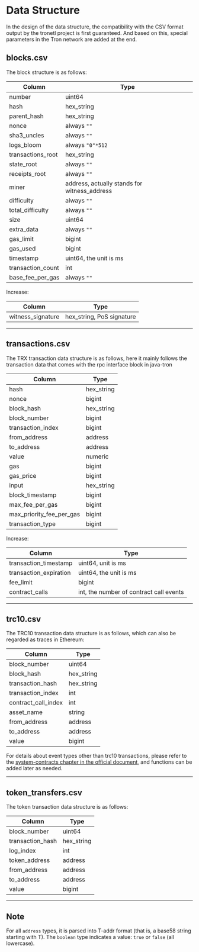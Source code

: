 
# Data Structure

In the design of the data structure, the compatibility with the CSV format output by the tronetl project is first guaranteed.
And based on this, special parameters in the Tron network are added at the end.

## blocks.csv

The block structure is as follows:

| Column            | Type                                         |
| ----------------- | -------------------------------------------- |
| number            | uint64                                       |
| hash              | hex_string                                   |
| parent_hash       | hex_string                                   |
| nonce             | always `""`                                  |
| sha3_uncles       | always `""`                                  |
| logs_bloom        | always `"0"*512`                             |
| transactions_root | hex_string                                   |
| state_root        | always `""`                                  |
| receipts_root     | always `""`                                  |
| miner             | address, actually stands for witness_address |
| difficulty        | always `""`                                  |
| total_difficulty  | always `""`                                  |
| size              | uint64                                       |
| extra_data        | always `""`                                  |
| gas_limit         | bigint                                       |
| gas_used          | bigint                                       |
| timestamp         | uint64, the unit is ms                       |
| transaction_count | int                                          |
| base_fee_per_gas  | always `""`                                  |

Increase:

| Column            | Type                      |
| ----------------- | ------------------------- |
| witness_signature | hex_string, PoS signature |

---

## transactions.csv

The TRX transaction data structure is as follows, here it mainly follows the transaction data that comes with the rpc interface block in java-tron

| Column                   | Type       |
| ------------------------ | ---------- |
| hash                     | hex_string |
| nonce                    | bigint     |
| block_hash               | hex_string |
| block_number             | bigint     |
| transaction_index        | bigint     |
| from_address             | address    |
| to_address               | address    |
| value                    | numeric    |
| gas                      | bigint     |
| gas_price                | bigint     |
| input                    | hex_string |
| block_timestamp          | bigint     |
| max_fee_per_gas          | bigint     |
| max_priority_fee_per_gas | bigint     |
| transaction_type         | bigint     |

Increase:

| Column                 | Type                                    |
| ---------------------- | --------------------------------------- |
| transaction_timestamp  | uint64, unit is ms                      |
| transaction_expiration | uint64, the unit is ms                  |
| fee_limit              | bigint                                  |
| contract_calls         | int, the number of contract call events |


---

## trc10.csv

The TRC10 transaction data structure is as follows, which can also be regarded as traces in Ethereum:

| Column              | Type       |
| ------------------- | ---------- |
| block_number        | uint64     |
| block_hash          | hex_string |
| transaction_hash    | hex_string |
| transaction_index   | int        |
| contract_call_index | int        |
| asset_name          | string     |
| from_address        | address    |
| to_address          | address    |
| value               | bigint     |


For details about event types other than trc10 transactions, please refer to the [system-contracts chapter in the official document](https://tronprotocol.github.io/documentation-en/mechanism-algorithm/system-contracts/), and functions can be added later as needed.

---


## token_transfers.csv

The token transaction data structure is as follows:

| Column           | Type       |
| ---------------- | ---------- |
| block_number     | uint64     |
| transaction_hash | hex_string |
| log_index        | int        |
| token_address    | address    |
| from_address     | address    |
| to_address       | address    |
| value            | bigint     |

---

## Note

For all `address` types, it is parsed into T-addr format (that is, a base58 string starting with T).
The `boolean` type indicates a value: `true` or `false` (all lowercase).